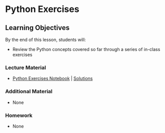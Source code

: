 # Python Exercises

## Learning Objectives
By the end of this lesson, students will:
- Review the Python concepts covered so far through a series of in-class exercises

### Lecture Material
- [Python Exercises Notebook](python_exercises.ipynb) | [Solutions](python_exercises%20(solutions).ipynb) 

### Additional Material
- None

### Homework
- None